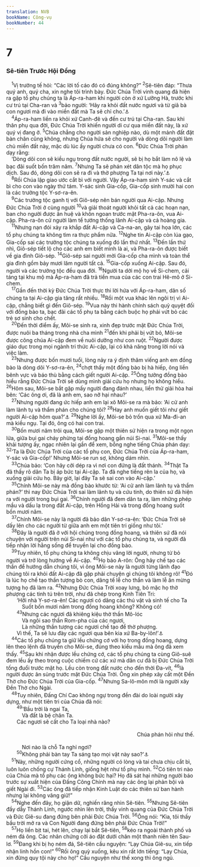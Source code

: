 ```yaml
---
translation: NVB
bookName: Công-vụ 
bookNumber: 44
---
```


<div class="title"><h1>7</h1><h3>Sê-tiên Trước Hội Đồng </h3></div>
<span class="verse cong_7_1"> <sup>1</sup>Vị trưởng tế hỏi: “Các lời tố cáo đó có đúng không?” </span>
<span class="verse cong_7_2"><sup>2</sup>Sê-tiên đáp: “Thưa quý anh, quý cha, xin nghe tôi trình bày. Đức Chúa Trời vinh quang đã hiện ra gặp tổ phụ chúng ta là Áp-ra-ham khi người còn ở xứ Lưỡng Hà, trước khi cư trú tại Cha-ran và </span>
<span class="verse cong_7_3"><sup>3</sup>bảo người: ‘Hãy ra khỏi đất nước ngươi và từ giã bà con ngươi mà đi vào miền đất mà Ta sẽ chỉ cho.’<a data-toggle="tooltip" data-placement="bottom" title="Sáng 12:1">⚓</a><br/></span>
<span class="verse cong_7_4"> <sup>4</sup>Áp-ra-ham liền ra khỏi xứ Canh-đê và đến cư trú tại Cha-ran. Sau khi thân phụ qua đời, Đức Chúa Trời khiến người di cư qua miền đất này, là xứ quý vị đang ở. </span>
<span class="verse cong_7_5"><sup>5</sup>Chúa chẳng cho người sản nghiệp nào, dù một mảnh đất đặt bàn chân cũng không, nhưng Chúa hứa sẽ cho người và dòng dõi người làm chủ miền đất này, mặc dù lúc ấy người chưa có con. </span>
<span class="verse cong_7_6"><sup>6</sup>Đức Chúa Trời phán dạy rằng: <br/> ‘Dòng dõi con sẽ kiều ngụ trong đất nước người, sẽ bị họ bắt làm nô lệ và bạc đãi suốt bốn trăm năm. </span>
<span class="verse cong_7_7"><sup>7</sup>Nhưng Ta sẽ phán xét dân tộc mà họ phục dịch. Sau đó, dòng dõi con sẽ ra đi và thờ phượng Ta tại nơi này.’<a data-toggle="tooltip" data-placement="bottom" title="Sáng 15:13-14">⚓</a><br/></span>
<span class="verse cong_7_8"> <sup>8</sup>Rồi Chúa lập giao ước cắt bì với người. Vậy Áp-ra-ham sinh Y-sác và cắt bì cho con vào ngày thứ tám. Y-sác sinh Gia-cốp, Gia-cốp sinh mười hai con là các trưởng tộc Y-sơ-ra-ên. <br/></span>
<span class="verse cong_7_9"> <sup>9</sup>Các trưởng tộc ganh tị với Giô-sép nên bán người qua Ai-cập. Nhưng Đức Chúa Trời ở cùng người </span>
<span class="verse cong_7_10"><sup>10</sup>và giải thoát người khỏi tất cả các hoạn nạn, ban cho người được ân huệ và khôn ngoan trước mặt Pha-ra-ôn, vua Ai-cập. Pha-ra-ôn cử người làm tể tướng thống lãnh Ai-cập và cả hoàng gia. <br/></span>
<span class="verse cong_7_11"> <sup>11</sup>Nhưng nạn đói xảy ra khắp đất Ai-cập và Ca-na-an, gây tai họa lớn, các tổ phụ chúng ta không tìm ra thực phẩm nữa. </span>
<span class="verse cong_7_12"><sup>12</sup>Nghe tin Ai-cập còn lúa gạo, Gia-cốp sai các trưởng tộc chúng ta xuống đó lần thứ nhất. </span>
<span class="verse cong_7_13"><sup>13</sup>Đến lần thứ nhì, Giô-sép tiết lộ cho các anh em biết mình là ai, và Pha-ra-ôn được biết về gia đình Giô-sép. </span>
<span class="verse cong_7_14"><sup>14</sup>Giô-sép sai người mời Gia-cốp cha mình và toàn thể gia đình gồm bảy mươi lăm người tất cả. </span>
<span class="verse cong_7_15"><sup>15</sup>Gia-cốp xuống Ai-cập. Sau đó, người và các trưởng tộc đều qua đời. </span>
<span class="verse cong_7_16"><sup>16</sup>Người ta dời mộ họ về Si-chem, cải táng tại khu mộ mà Áp-ra-ham đã trả tiền mua của các con trai Hê-mô ở Si-chem. <br/></span>
<span class="verse cong_7_17"> <sup>17</sup>Gần đến thời kỳ Đức Chúa Trời thực thi lời hứa với Áp-ra-ham, dân số chúng ta tại Ai-cập gia tăng rất nhiều. </span>
<span class="verse cong_7_18"><sup>18</sup>Rồi một vua khác lên ngôi trị vì Ai-cập, chẳng biết gì đến Giô-sép. </span>
<span class="verse cong_7_19"><sup>19</sup>Vua này thi hành chính sách quỷ quyệt đối với đồng bào ta, bạc đãi các tổ phụ ta bằng cách buộc họ phải vứt bỏ các trẻ sơ sinh cho chết. <br/></span>
<span class="verse cong_7_20"> <sup>20</sup>Đến thời điểm ấy, Môi-se sinh ra, xinh đẹp trước mặt Đức Chúa Trời, được nuôi ba tháng trong nhà cha mình </span>
<span class="verse cong_7_21"><sup>21</sup>đến khi phải bị vứt bỏ, Môi-se được công chúa Ai-cập đem về nuôi dưỡng như con ruột. </span>
<span class="verse cong_7_22"><sup>22</sup>Người được giáo dục trong mọi ngành tri thức Ai-cập, lại có khả năng trong lời nói và việc làm. <br/></span>
<span class="verse cong_7_23"> <sup>23</sup>Nhưng được bốn mươi tuổi, lòng nảy ra ý định thăm viếng anh em đồng bào là dòng dõi Y-sơ-ra-ên, </span>
<span class="verse cong_7_24"><sup>24</sup>chợt thấy một đồng bào bị hà hiếp, ông liền bênh vực và báo thù bằng cách giết người Ai-cập. </span>
<span class="verse cong_7_25"><sup>25</sup>Ông tưởng đồng bào hiểu rằng Đức Chúa Trời sẽ dùng mình giải cứu họ nhưng họ không hiểu. </span>
<span class="verse cong_7_26"><sup>26</sup>Hôm sau, Môi-se bắt gặp mấy người đang đánh nhau, liền thử giải hòa hai bên: ‘Các ông ơi, đã là anh em, sao nỡ hại nhau?’ <br/></span>
<span class="verse cong_7_27"> <sup>27</sup>Nhưng người đang ức hiếp anh em lại xô Môi-se ra mà bảo: ‘Ai cử anh làm lãnh tụ và thẩm phán cho chúng tôi? </span>
<span class="verse cong_7_28"><sup>28</sup>Hay anh muốn giết tôi như giết người Ai-cập hôm qua?’<a data-toggle="tooltip" data-placement="bottom" title="Xuất 2:14">⚓</a></span>
<span class="verse cong_7_29"><sup>29</sup>Nghe lời ấy, Môi-se bỏ trốn qua xứ Ma-đi-an mà kiều ngụ. Tại đó, ông có hai con trai. <br/></span>
<span class="verse cong_7_30"> <sup>30</sup>Bốn mươi năm trôi qua, Môi-se gặp một thiên sứ hiện ra trong một ngọn lửa, giữa bụi gai cháy phừng tại đồng hoang gần núi Si-nai. </span>
<span class="verse cong_7_31"><sup>31</sup>Môi-se thấy khải tượng ấy, ngạc nhiên lại gần để xem, bỗng nghe tiếng Chúa phán dạy: </span>
<span class="verse cong_7_32"><sup>32</sup>‘Ta là Đức Chúa Trời của các tổ phụ con, Đức Chúa Trời của Áp-ra-ham, Y-sác và Gia-cốp!’ Nhưng Môi-se run sợ, không dám nhìn. <br/></span>
<span class="verse cong_7_33"> <sup>33</sup>Chúa bảo: ‘Con hãy cởi dép ra vì nơi con đứng là đất thánh. </span>
<span class="verse cong_7_34"><sup>34</sup>Thật Ta đã thấy rõ dân Ta bị áp bức tại Ai-cập. Ta đã nghe tiếng rên la của họ, và xuống giải cứu họ. Bây giờ, lại đây Ta sẽ sai con vào Ai-cập.’ <br/></span>
<span class="verse cong_7_35"> <sup>35</sup>Chính Môi-se này mà đồng bào khước từ: ‘Ai cử anh làm lãnh tụ và thẩm phán?’ thì nay Đức Chúa Trời sai làm lãnh tụ và cứu tinh, do thiên sứ đã hiện ra với người trong bụi gai. </span>
<span class="verse cong_7_36"><sup>36</sup>Chính người đã đem dân ta ra, làm những phép mầu và dấu lạ trong đất Ai-cập, trên Hồng Hải và trong đồng hoang suốt bốn mươi năm. <br/></span>
<span class="verse cong_7_37"> <sup>37</sup>Chính Môi-se này là người đã bảo dân Y-sơ-ra-ên: ‘Đức Chúa Trời sẽ dấy lên cho các người từ giữa anh em một tiên tri giống như tôi.’ <br/></span>
<span class="verse cong_7_38"> <sup>38</sup>Đây là người đã ở với hội chúng trong đồng hoang, và thiên sứ đã nói chuyện với người trên núi Si-nai như với các tổ phụ chúng ta, và người đã tiếp nhận lời hằng sống để truyền lại cho đồng bào. <br/></span>
<span class="verse cong_7_39"> <sup>39</sup>Tuy nhiên, tổ phụ chúng ta không chịu vâng lời người, nhưng từ bỏ người và trở lòng hướng về Ai-cập. </span>
<span class="verse cong_7_40"><sup>40</sup>Họ bảo A-rôn: Ông hãy chế tạo các thần để hướng dẫn chúng tôi, vì ông Môi-se này là người từng lãnh đạo chúng tôi ra khỏi đất Ai-cập đã gặp phải chuyện gì chúng tôi không rõ! </span>
<span class="verse cong_7_41"><sup>41</sup>Đó là lúc họ chế tạo thần tượng bò con, dâng tế lễ cho thần và làm lễ ăn mừng tượng họ đã làm ra. </span>
<span class="verse cong_7_42"><sup>42</sup>Nhưng Đức Chúa Trời xoay lưng, bỏ mặc họ thờ phượng các tinh tú trên trời, như đã chép trong Kinh Tiên Tri: <br/>  ‘Hỡi nhà Y-sơ-ra-ên! Các ngươi có dâng các thú vật và sinh tế cho Ta <br/>   Suốt bốn mươi năm trong đồng hoang không? Không có! <br/></span>
<span class="verse cong_7_43">  <sup>43</sup>Nhưng các ngươi đã khiêng kiệu thờ thần Mô-lóc <br/>   Và ngôi sao thần Rom-pha của các ngươi, <br/>   Là những thần tượng các ngươi chế tạo để thờ phượng. <br/>  Vì thế, Ta sẽ lưu đày các ngươi qua bên kia xứ Ba-by-lôn!’<a data-toggle="tooltip" data-placement="bottom" title="Am 5:25-27">⚓</a><br/></span>
<span class="verse cong_7_44"> <sup>44</sup>Các tổ phụ chúng ta giữ lều chứng cớ với họ trong đồng hoang, dựng lên theo lệnh đã truyền cho Môi-se, đúng theo kiểu mẫu mà ông đã xem thấy. </span>
<span class="verse cong_7_45"><sup>45</sup>Sau khi nhận được lều chứng cớ, các tổ phụ chúng ta cùng Giô-suê đem lều ấy theo trong cuộc chiếm cứ các xứ mà dân cư đã bị Đức Chúa Trời tống đuổi trước mặt họ. Lều còn trong đất nước cho đến thời Đa-vít, </span>
<span class="verse cong_7_46"><sup>46</sup>là người được ân sủng trước mặt Đức Chúa Trời. Ông xin phép xây cất một Đền Thờ cho Đức Chúa Trời của Gia-cốp. </span>
<span class="verse cong_7_47"><sup>47</sup>Nhưng Sa-lô-môn mới là người xây Đền Thờ cho Ngài. <br/></span>
<span class="verse cong_7_48"> <sup>48</sup>Tuy nhiên, Đấng Chí Cao không ngự trong đền đài do loài người xây dựng, như một tiên tri của Chúa đã nói: <br/></span>
<span class="verse cong_7_49">  <sup>49</sup>‘Bầu trời là ngai Ta, <br/>   Và đất là bệ chân Ta. <br/>  Các ngươi sẽ cất cho Ta loại nhà nào? <br/> <aside style="text-align:right;">Chúa phán hỏi như thế. </aside><br/>   Nơi nào là chỗ Ta nghỉ ngơi? <br/></span>
<span class="verse cong_7_50">  <sup>50</sup>Không phải bàn tay Ta sáng tạo mọi vật này sao?’<a data-toggle="tooltip" data-placement="bottom" title="Isa 66:1-2">⚓</a><br/></span>
<span class="verse cong_7_51"> <sup>51</sup>Này, những người cứng cổ, những người có lòng và tai chưa chịu cắt bì, luôn luôn chống cự Thánh Linh, giống hệt như tổ phụ mình. </span>
<span class="verse cong_7_52"><sup>52</sup>Có tiên tri nào của Chúa mà tổ phụ các ông không bức hại? Họ đã sát hại những người báo trước sự xuất hiện của Đấng Công Chính mà nay các ông lại phản bội và giết Ngài đi. </span>
<span class="verse cong_7_53"><sup>53</sup>Các ông đã tiếp nhận Kinh Luật do các thiên sứ ban hành nhưng lại không vâng giữ!” <br/></span>
<span class="verse cong_7_54"> <sup>54</sup>Nghe đến đây, họ giận dữ, nghiến răng nhìn Sê-tiên. </span>
<span class="verse cong_7_55"><sup>55</sup>Nhưng Sê-tiên đầy dẫy Thánh Linh, ngước nhìn lên trời, thấy vinh quang của Đức Chúa Trời và Đức Giê-su đang đứng bên phải Đức Chúa Trời. </span>
<span class="verse cong_7_56"><sup>56</sup>Ông nói: “Kìa, tôi thấy bầu trời mở ra và Con Người đang đứng bên phải Đức Chúa Trời!” <br/></span>
<span class="verse cong_7_57"> <sup>57</sup>Họ liền bịt tai, hét lên, chạy lại bắt Sê-tiên, </span>
<span class="verse cong_7_58"><sup>58</sup>kéo ra ngoài thành phố và ném đá ông. Các nhân chứng cởi áo đặt dưới chân một thanh niên tên Sau-lơ. </span>
<span class="verse cong_7_59"><sup>59</sup>Đang khi bị họ ném đá, Sê-tiên cầu nguyện: “Lạy Chúa Giê-su, xin tiếp nhận linh hồn con!” </span>
<span class="verse cong_7_60"><sup>60</sup>Rồi ông quỳ xuống, kêu xin rất lớn tiếng: “Lạy Chúa, xin đừng quy tội này cho họ!” Cầu nguyện như thế xong thì ông ngủ. <br/></span>
